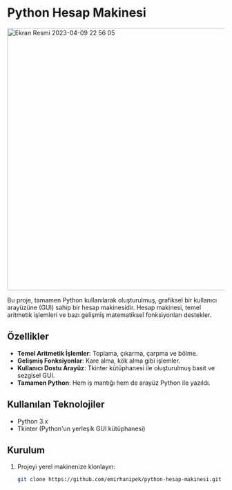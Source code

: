 # Python Hesap Makinesi

<img width="606" alt="Ekran Resmi 2023-04-09 22 56 05" src="https://user-images.githubusercontent.com/103415904/230793849-28eeb279-1fec-4232-a49e-fa45e861d3ea.png">

Bu proje, tamamen Python kullanılarak oluşturulmuş, grafiksel bir kullanıcı arayüzüne (GUI) sahip bir hesap makinesidir. Hesap makinesi, temel aritmetik işlemleri ve bazı gelişmiş matematiksel fonksiyonları destekler.

## Özellikler

- **Temel Aritmetik İşlemler**: Toplama, çıkarma, çarpma ve bölme.
- **Gelişmiş Fonksiyonlar**: Kare alma, kök alma gibi işlemler.
- **Kullanıcı Dostu Arayüz**: Tkinter kütüphanesi ile oluşturulmuş basit ve sezgisel GUI.
- **Tamamen Python**: Hem iş mantığı hem de arayüz Python ile yazıldı.

## Kullanılan Teknolojiler

- Python 3.x
- Tkinter (Python'un yerleşik GUI kütüphanesi)

## Kurulum

1. Projeyi yerel makinenize klonlayın:
   ```bash
   git clone https://github.com/emirhanipek/python-hesap-makinesi.git

